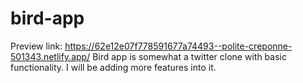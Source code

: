 # bird-app
Preview link: https://62e12e07f778591677a74493--polite-creponne-501343.netlify.app/
Bird app is somewhat a twitter clone with basic functionality. I will be adding more features into it.
